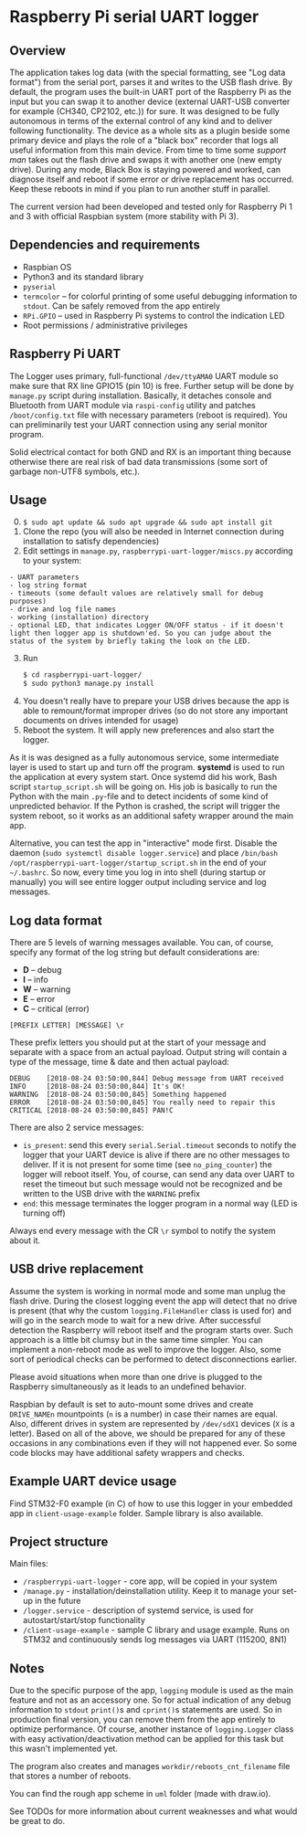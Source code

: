 # Raspberry Pi serial UART logger

## Overview
The application takes log data (with the special formatting, see "Log data format") from the serial port, parses it and writes to the USB flash drive. By default, the program uses the built-in UART port of the Raspberry Pi as the input but you can swap it to another device (external UART-USB converter for example (CH340, CP2102, etc.)) for sure. It was designed to be fully autonomous in terms of the external control of any kind and to deliver following functionality. The device as a whole sits as a plugin beside some primary device and plays the role of a "black box" recorder that logs all useful information from this main device. From time to time some *support man* takes out the flash drive and swaps it with another one (new empty drive). During any mode, Black Box is staying powered and worked, can diagnose itself and reboot if some error or drive replacement has occurred. Keep these reboots in mind if you plan to run another stuff in parallel.

The current version had been developed and tested only for Raspberry Pi 1 and 3 with official Raspbian system (more stability with Pi 3).

## Dependencies and requirements
 - Raspbian OS
 - Python3 and its standard library
 - `pyserial`
 - `termcolor` – for colorful printing of some useful debugging information to `stdout`. Can be safely removed from the app entirely
 - `RPi.GPIO` – used in Raspberry Pi systems to control the indication LED
 - Root permissions / administrative privileges

## Raspberry Pi UART
The Logger uses primary, full-functional `/dev/ttyAMA0` UART module so make sure that RX line GPIO15 (pin 10) is free. Further setup will be done by `manage.py` script during installation. Basically, it detaches console and Bluetooth from UART module via `raspi-config` utility and patches `/boot/config.txt` file with necessary parameters (reboot is required). You can preliminarily test your UART connection using any serial monitor program.

Solid electrical contact for both GND and RX is an important thing because otherwise there are real risk of bad data transmissions (some sort of garbage non-UTF8 symbols, etc.).

## Usage
  0. `$ sudo apt update && sudo apt upgrade && sudo apt install git`
  1. Clone the repo (you will also be needed in Internet connection during installation to satisfy dependencies)
  2. Edit settings in `manage.py`, `raspberrypi-uart-logger/miscs.py` according to your system:
  
    - UART parameters
    - log string format
    - timeouts (some default values are relatively small for debug purposes)
    - drive and log file names
    - working (installation) directory
    - optional LED, that indicates Logger ON/OFF status - if it doesn't light then logger app is shutdown'ed. So you can judge about the status of the system by briefly taking the look on the LED.
  3. Run
     ```bash
     $ cd raspberrypi-uart-logger/
     $ sudo python3 manage.py install
     ```
  4. You doesn't really have to prepare your USB drives because the app is able to remount/format improper drives (so do not store any important documents on drives intended for usage)
  5. Reboot the system. It will apply new preferences and also start the logger.

As it is was designed as a fully autonomous service, some intermediate layer is used to start up and turn off the program. **systemd** is used to run the application at every system start. Once systemd did his work, Bash script `startup_script.sh` will be going on. His job is basically to run the Python with the main `.py`-file and to detect incidents of some kind of unpredicted behavior. If the Python is crashed, the script will trigger the system reboot, so it works as an additional safety wrapper around the main app.

Alternative, you can test the app in "interactive" mode first. Disable the daemon (`sudo systemctl disable logger.service`) and place `/bin/bash /opt/raspberrypi-uart-logger/startup_script.sh` in the end of your `~/.bashrc`. So now, every time you log in into shell (during startup or manually) you will see entire logger output including service and log messages.

## Log data format
There are 5 levels of warning messages available. You can, of course, specify any format of the log string but default considerations are:
 - **D** – debug
 - **I** – info
 - **W** – warning
 - **E** – error
 - **C** – critical (error)

`[PREFIX LETTER] [MESSAGE] \r`

These prefix letters you should put at the start of your message and separate with a space from an actual payload. Output string will contain a type of the message, time & date and then actual payload:
```plain
DEBUG    [2018-08-24 03:50:00,844] Debug message from UART received
INFO     [2018-08-24 03:50:00,844] It's OK!
WARNING  [2018-08-24 03:50:00,845] Something happened
ERROR    [2018-08-24 03:50:00,845] You really need to repair this
CRITICAL [2018-08-24 03:50:00,845] PAN!C
```

There are also 2 service messages:
 - `is_present`: send this every `serial.Serial.timeout` seconds to notify the logger that your UART device is alive if there are no other messages to deliver. If it is not present for some time (see `no_ping_counter`) the logger will reboot itself. You, of course, can send any data over UART to reset the timeout but such message would not be recognized and be written to the USB drive with the `WARNING` prefix
 - `end`: this message terminates the logger program in a normal way (LED is turning off)

Always end every message with the CR `\r` symbol to notify the system about it.

## USB drive replacement
Assume the system is working in normal mode and some man unplug the flash drive. During the closest logging event the app will detect that no drive is present (that why the custom `logging.FileHandler` class is used for) and will go in the search mode to wait for a new drive. After successful detection the Raspberry will reboot itself and the program starts over. Such approach is a little bit clumsy but in the same time simpler. You can implement a non-reboot mode as well to improve the logger. Also, some sort of periodical checks can be performed to detect disconnections earlier.

Please avoid situations when more than one drive is plugged to the Raspberry simultaneously as it leads to an undefined behavior.

Raspbian by default is set to auto-mount some drives and create `DRIVE_NAMEn` mountpoints (`n` is a number) in case their names are equal. Also, different drives in system are represented by `/dev/sdX1` devices (`X` is a letter). Based on all of the above, we should be prepared for any of these occasions in any combinations even if they will not happened ever. So some code blocks may have additional safety wrappers and checks.

## Example UART device usage
Find STM32-F0 example (in C) of how to use this logger in your embedded app in `client-usage-example` folder. Sample library is also available.

## Project structure
Main files:
 - `/raspberrypi-uart-logger` - core app, will be copied in your system
 - `/manage.py` - installation/deinstallation utility. Keep it to manage your set-up in the future
 - `/logger.service` - description of systemd service, is used for autostart/start/stop functionality
 - `/client-usage-example` - sample C library and usage example. Runs on STM32 and continuously sends log messages via UART (115200, 8N1)

## Notes
Due to the specific purpose of the app, `logging` module is used as the main feature and not as an accessory one. So for actual indication of any debug information to `stdout` `print()`s and `cprint()`s statements are used. So in production final version, you can remove them from the app entirely to optimize performance. Of course, another instance of `logging.Logger` class with easy activation/deactivation method can be applied for this task but this wasn't implemented yet.

The program also creates and manages `workdir/reboots_cnt_filename` file that stores a number of reboots.

You can find the rough app scheme in `uml` folder (made with draw.io).

See TODOs for more information about current weaknesses and what would be great to do.
